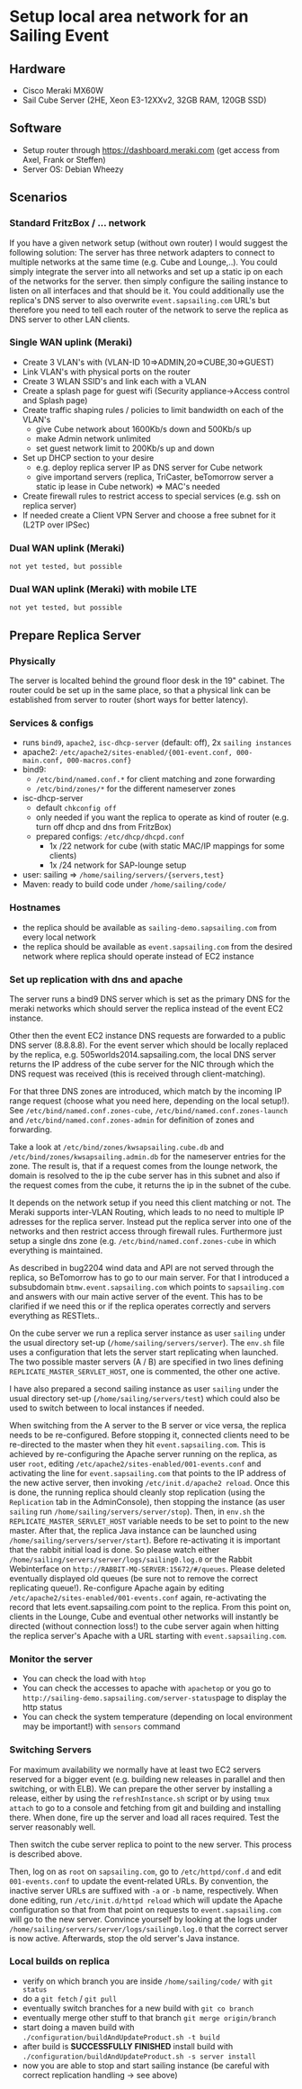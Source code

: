 # Setup local area network for an Sailing Event

## Hardware
- Cisco Meraki MX60W
- Sail Cube Server (2HE, Xeon E3-12XXv2, 32GB RAM, 120GB SSD)

## Software
- Setup router through https://dashboard.meraki.com (get access from Axel, Frank or Steffen)
- Server OS: Debian Wheezy

## Scenarios
### Standard FritzBox / ... network
If you have a given network setup (without own router) I would suggest the following solution:
The server has three network adapters to connect to multiple networks at the same time (e.g. Cube and Lounge,..). You could simply integrate the server into all networks and set up a static ip on each of the networks for the server. then simply configure the sailing instance to listen on all interfaces and that should be it. You could additionally use the replica's DNS server to also overwrite `event.sapsailing.com` URL's but therefore you need to tell each router of the network to serve the replica as DNS server to other LAN clients.

### Single WAN uplink (Meraki)
- Create 3 VLAN's with (VLAN-ID 10=>ADMIN,20=>CUBE,30=>GUEST) 
- Link VLAN's with physical ports on the router
- Create 3 WLAN SSID's and link each with a VLAN
- Create a splash page for guest wifi (Security appliance->Access control and Splash page)
- Create traffic shaping rules / policies to limit bandwidth on each of the VLAN's
  * give Cube network about 1600Kb/s down and 500Kb/s up
  * make Admin network unlimited
  * set guest network limit to 200Kb/s up and down
- Set up DHCP section to your desire
  * e.g. deploy replica server IP as DNS server for Cube network
  * give importand servers (replica, TriCaster, beTomorrow server a static ip lease in Cube network) => MAC's needed
- Create firewall rules to restrict access to special services (e.g. ssh on replica server)
- If needed create a Client VPN Server and choose a free subnet for it (L2TP over IPSec)

### Dual WAN uplink (Meraki)
`not yet tested, but possible`

### Dual WAN uplink (Meraki) with mobile LTE
`not yet tested, but possible`

## Prepare Replica Server
### Physically
The server is localted behind the ground floor desk in the 19" cabinet. The router could be set up in the same place, so that a physical link can be established from server to router (short ways for better latency). 

### Services & configs
- runs `bind9`, `apache2`, `isc-dhcp-server` (default: off), 2x `sailing instances`
- apache2: `/etc/apache2/sites-enabled/{001-event.conf, 000-main.conf, 000-macros.conf}`
- bind9: 
  - `/etc/bind/named.conf.*` for client matching and zone forwarding 
  - `/etc/bind/zones/*` for the different nameserver zones
- isc-dhcp-server
  - default `chkconfig off`
  - only needed if you want the replica to operate as kind of router (e.g. turn off dhcp and dns from FritzBox)
  - prepared configs: `/etc/dhcp/dhcpd.conf`
    - 1x /22 network for cube (with static MAC/IP mappings for some clients)
    - 1x /24 network for SAP-lounge setup
- user: sailing => `/home/sailing/servers/{servers,test}`
- Maven: ready to build code under `/home/sailing/code/`

### Hostnames
- the replica should be available as `sailing-demo.sapsailing.com` from every local network
- the replica should be available as `event.sapsailing.com` from the desired network where replica should operate instead of EC2 instance

### Set up replication with dns and apache

The server runs a bind9 DNS server which is set as the primary DNS for the meraki networks which should server the replica instead of the event EC2 instance. 

Other then the event EC2 instance DNS requests are forwarded to a public DNS server (8.8.8.8). For the event server which should be locally replaced by the replica, e.g. 505worlds2014.sapsailing.com, the local DNS server returns the IP address of the cube server for the NIC through which the DNS request was received (this is received through client-matching). 

For that three DNS zones are introduced, which match by the incoming IP range request (choose what you need here, depending on the local setup!). See `/etc/bind/named.conf.zones-cube`, `/etc/bind/named.conf.zones-launch` and `/etc/bind/named.conf.zones-admin` for definition of zones and forwarding.

Take a look at `/etc/bind/zones/kwsapsailing.cube.db` and `/etc/bind/zones/kwsapsailing.admin.db` for the nameserver entries for the zone. The result is, that if a request comes from the lounge network, the domain is resolved to the ip the cube server has in this subnet and also if the request comes from the cube, it returns the ip in the subnet of the cube.

It depends on the network setup if you need this client matching or not. The Meraki supports inter-VLAN Routing, which leads to no need to multiple IP adresses for the replica server. Instead put the replica server into one of the networks and then restrict access through firewall rules. Furthermore just setup a single dns zone (e.g. `/etc/bind/named.conf.zones-cube` in which everything is maintained.

As described in bug2204 wind data and API are not served through the replica, so BeTomorrow has to go to our main server. For that I introduced a subsubdomain `btmw.event.sapsailing.com` which points to `sapsailing.com` and answers with our main active server of the event. This has to be clarified if we need this or if the replica operates correctly and servers everything as RESTlets..

On the cube server we run a replica server instance as user `sailing` under the usual directory set-up (`/home/sailing/servers/server`). The `env.sh` file uses a configuration that lets the server start replicating when launched. The two possible master servers (A / B) are specified in two lines defining `REPLICATE_MASTER_SERVLET_HOST`, one is commented, the other one active.

I have also prepared a second sailing instance as user `sailing` under the usual directory set-up (`/home/sailing/servers/test`) which could also be used to switch between to local instances if needed.

When switching from the A server to the B server or vice versa, the replica needs to be re-configured. Before stopping it, connected clients need to be re-directed to the master when they hit `event.sapsailing.com`. This is achieved by re-configuring the Apache server running on the replica, as user `root`, editing `/etc/apache2/sites-enabled/001-events.conf` and activating the line for `event.sapsailing.com` that points to the IP address of the new active server, then invoking `/etc/init.d/apache2 reload`. Once this is done, the running replica should cleanly stop replication (using the `Replication` tab in the AdminConsole), then stopping the instance (as user `sailing` run `/home/sailing/servers/server/stop`). Then, in `env.sh` the `REPLICATE_MASTER_SERVLET_HOST` variable needs to be set to point to the new master. After that, the replica Java instance can be launched using `/home/sailing/servers/server/start`). Before re-activating it is important that the rabbit initial load is done. So please watch either `/home/sailing/servers/server/logs/sailing0.log.0` or the Rabbit Webinterface on `http://RABBIT-MQ-SERVER:15672/#/queues`. 
Please deleted eventually displayed old queues (be sure not to remove the correct replicating queue!). Re-configure Apache again by editing `/etc/apache2/sites-enabled/001-events.conf` again, re-activating the record that lets event.sapsailing.com point to the replica. From this point on, clients in the Lounge, Cube and eventual other networks will instantly be directed (without connection loss!) to the cube server again when hitting the replica server's Apache with a URL starting with `event.sapsailing.com`. 

### Monitor the server
- You can check the load with `htop`
- You can check the accesses to apache with `apachetop` or you go to `http://sailing-demo.sapsailing.com/server-status`page to display the http status
- You can check the system temperature (depending on local environment may be important!) with `sensors` command

### Switching Servers

For maximum availability we normally have at least two EC2 servers reserved for a bigger event (e.g. building new releases in parallel and then switching, or with ELB). We can prepare the other server by installing a release, either by using the `refreshInstance.sh` script or by using `tmux attach` to go to a console and fetching from git and building and installing there. When done, fire up the server and load all races required. Test the server reasonably well.

Then switch the cube server replica to point to the new server. This process is described above.

Then, log on as `root` on `sapsailing.com`, go to `/etc/httpd/conf.d` and edit `001-events.conf` to update the event-related URLs. By convention, the inactive server URLs are suffixed with `-a` or `-b` name, respectively. When done editing, run `/etc/init.d/httpd reload` which will update the Apache configuration so that from that point on requests to `event.sapsailing.com` will go to the new server. Convince yourself by looking at the logs under `/home/sailing/servers/server/logs/sailing0.log.0` that the correct server is now active. Afterwards, stop the old server's Java instance.

### Local builds on replica
- verify on which branch you are inside `/home/sailing/code/` with `git status`
- do a `git fetch` / `git pull`
- eventually switch branches for a new build with `git co branch`
- eventually merge other stuff to that branch `git merge origin/branch`
- start doing a maven build with `./configuration/buildAndUpdateProduct.sh -t build`
- after build is **SUCCESSFULLY FINISHED** install  build with `./configuration/buildAndUpdateProduct.sh -s server install`
- now you are able to stop and start sailing instance (be careful with correct replication handling -> see above)
